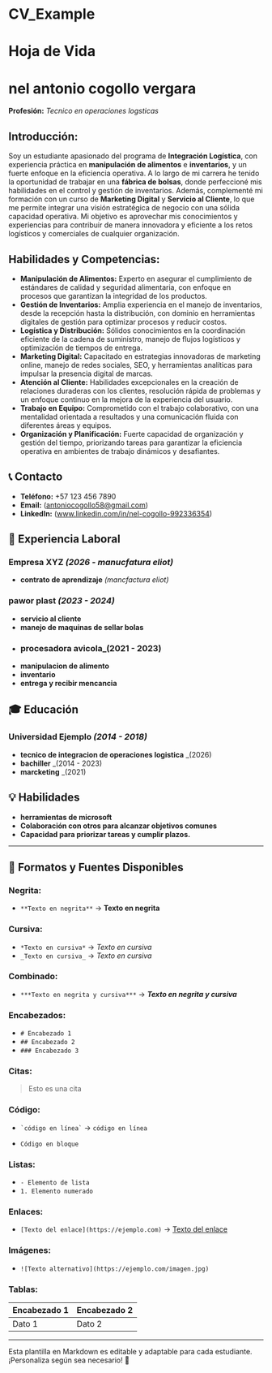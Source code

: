 # CV_Example
# Hoja de Vida

# nel antonio cogollo vergara 
**Profesión:** _Tecnico en operaciones logsticas_

## Introducción:

Soy un estudiante apasionado del programa de **Integración Logística**, con experiencia práctica en **manipulación de alimentos** e **inventarios**, y un fuerte enfoque en la eficiencia operativa. A lo largo de mi carrera he tenido la oportunidad de trabajar en una **fábrica de bolsas**, donde perfeccioné mis habilidades en el control y gestión de inventarios. Además, complementé mi formación con un curso de **Marketing Digital** y **Servicio al Cliente**, lo que me permite integrar una visión estratégica de negocio con una sólida capacidad operativa. Mi objetivo es aprovechar mis conocimientos y experiencias para contribuir de manera innovadora y eficiente a los retos logísticos y comerciales de cualquier organización.

## Habilidades y Competencias:

- **Manipulación de Alimentos:** Experto en asegurar el cumplimiento de estándares de calidad y seguridad alimentaria, con enfoque en procesos que garantizan la integridad de los productos.
- **Gestión de Inventarios:** Amplia experiencia en el manejo de inventarios, desde la recepción hasta la distribución, con dominio en herramientas digitales de gestión para optimizar procesos y reducir costos.
- **Logística y Distribución:** Sólidos conocimientos en la coordinación eficiente de la cadena de suministro, manejo de flujos logísticos y optimización de tiempos de entrega.
- **Marketing Digital:** Capacitado en estrategias innovadoras de marketing online, manejo de redes sociales, SEO, y herramientas analíticas para impulsar la presencia digital de marcas.
- **Atención al Cliente:** Habilidades excepcionales en la creación de relaciones duraderas con los clientes, resolución rápida de problemas y un enfoque continuo en la mejora de la experiencia del usuario.
- **Trabajo en Equipo:** Comprometido con el trabajo colaborativo, con una mentalidad orientada a resultados y una comunicación fluida con diferentes áreas y equipos.
- **Organización y Planificación:** Fuerte capacidad de organización y gestión del tiempo, priorizando tareas para garantizar la eficiencia operativa en ambientes de trabajo dinámicos y desafiantes.


## 📞 Contacto
- **Teléfono:** +57 123 456 7890
- **Email:** (antoniocogollo58@gmail.com)
- **LinkedIn:** (www.linkedin.com/in/nel-cogollo-992336354)

## 🏢 Experiencia Laboral
### **Empresa XYZ** _(2026 - manucfatura eliot)_
- **contrato de aprendizaje** _(mancfactura eliot)_

### **pawor plast** _(2023 - 2024)_
- **servicio al cliente**
- **manejo de maquinas de sellar bolas**
- ### **procesadora avicola**_(2021 - 2023)
- **manipulacion de alimento**
- **inventario**
- **entrega y recibir mencancia**

## 🎓 Educación
### **Universidad Ejemplo** _(2014 - 2018)_
- **tecnico de integracion de operaciones logistica** _(2026)
- **bachiller** _(2014 - 2023)
- **marcketing** _(2021)
  

## 💡 Habilidades
- **herramientas de microsoft**
- **Colaboración con otros para alcanzar objetivos comunes**
- **Capacidad para priorizar tareas y cumplir plazos.**

---

## 🎨 Formatos y Fuentes Disponibles

### **Negrita:**
- `**Texto en negrita**` → **Texto en negrita**

### **Cursiva:**
- `*Texto en cursiva*` → *Texto en cursiva*
- `_Texto en cursiva_` → _Texto en cursiva_

### **Combinado:**
- `***Texto en negrita y cursiva***` → ***Texto en negrita y cursiva***

### **Encabezados:**
- `# Encabezado 1`
- `## Encabezado 2`
- `### Encabezado 3`

### **Citas:**
> Esto es una cita

### **Código:**
- `` `código en línea` `` → `código en línea`
- ```
  Código en bloque
  ```

### **Listas:**
- `- Elemento de lista`
- `1. Elemento numerado`

### **Enlaces:**
- `[Texto del enlace](https://ejemplo.com)` → [Texto del enlace](https://ejemplo.com)

### **Imágenes:**
- `![Texto alternativo](https://ejemplo.com/imagen.jpg)`

### **Tablas:**
| Encabezado 1 | Encabezado 2 |
|-------------|-------------|
| Dato 1     | Dato 2      |

---

Esta plantilla en Markdown es editable y adaptable para cada estudiante. ¡Personaliza según sea necesario! 🎯

